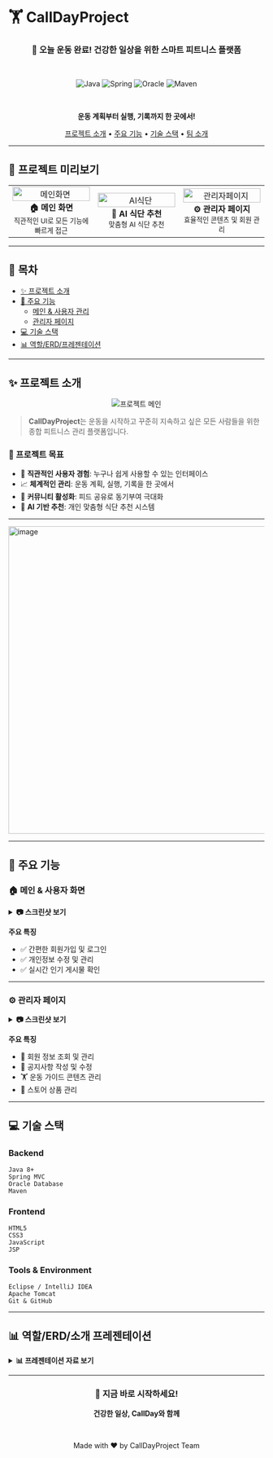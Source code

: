 # 🏋️ CallDayProject

<div align="center">

### 💪 오늘 운동 완료! 건강한 일상을 위한 스마트 피트니스 플랫폼

<br>

![Java](https://img.shields.io/badge/Java-8+-ED8B00?style=for-the-badge&logo=openjdk&logoColor=white)
![Spring](https://img.shields.io/badge/Spring-MVC-6DB33F?style=for-the-badge&logo=spring&logoColor=white)
![Oracle](https://img.shields.io/badge/Oracle-F80000?style=for-the-badge&logo=oracle&logoColor=white)
![Maven](https://img.shields.io/badge/Maven-C71A36?style=for-the-badge&logo=apache-maven&logoColor=white)

<br>

**운동 계획부터 실행, 기록까지 한 곳에서!**

[프로젝트 소개](#-프로젝트-소개) • [주요 기능](#-주요-기능) • [기술 스택](#-기술-스택) • [팀 소개](#-역할erd소개-프레젠테이션)

</div>

---

## 📸 프로젝트 미리보기

<table>
  <tr>
    <td width="33%" align="center">
      <img src="/capture/메인화면.JPG" alt="메인화면" width="100%">
      <br>
      <strong>🏠 메인 화면</strong>
      <br>
      <sub>직관적인 UI로 모든 기능에 빠르게 접근</sub>
    </td>
    <td width="33%" align="center">
      <img src="/capture/AI식단%20추천.jpg" alt="AI식단" width="100%">
      <br>
      <strong>🤖 AI 식단 추천</strong>
      <br>
      <sub>맞춤형 AI 식단 추천</sub>
    </td>
    <td width="33%" align="center">
      <img src="/capture/관리자페이지.JPG" alt="관리자페이지" width="100%">
      <br>
      <strong>⚙️ 관리자 페이지</strong>
      <br>
      <sub>효율적인 콘텐츠 및 회원 관리</sub>
    </td>
  </tr>
</table>

---

## 📑 목차

- [✨ 프로젝트 소개](#-프로젝트-소개)
- [🎯 주요 기능](#-주요-기능)
  - [메인 & 사용자 관리](#-메인--사용자-화면)
  - [관리자 페이지](#️-관리자-페이지)
- [💻 기술 스택](#-기술-스택)
- [📊 역할/ERD/프레젠테이션](#-역할erd소개-프레젠테이션)

---

## ✨ 프로젝트 소개

<div align="center">

![프로젝트 메인](/ppt/프로젝트%20메인.JPG)

</div>

> **CallDayProject**는 운동을 시작하고 꾸준히 지속하고 싶은 모든 사람들을 위한 종합 피트니스 관리 플랫폼입니다.

### 🎯 프로젝트 목표

- 📱 **직관적인 사용자 경험**: 누구나 쉽게 사용할 수 있는 인터페이스
- 📈 **체계적인 관리**: 운동 계획, 실행, 기록을 한 곳에서
- 🤝 **커뮤니티 활성화**: 피드 공유로 동기부여 극대화
- 🤖 **AI 기반 추천**: 개인 맞춤형 식단 추천 시스템

---
<img width="707" height="604" alt="image" src="https://github.com/user-attachments/assets/d46a74e3-cf07-4c82-b5ac-1acc69aba690" />


---

## 🎯 주요 기능

### 🏠 메인 & 사용자 화면

<details>
<summary><b>📷 스크린샷 보기</b></summary>

<br>

<table>
  <tr>
    <td width="50%">
      <img src="/capture/메인화면.JPG" alt="메인화면" width="100%">
      <p align="center"><strong>메인 화면</strong></p>
    </td>
    <td width="50%">
      <img src="/capture/인기게시물.jpg" alt="인기게시물" width="100%">
      <p align="center"><strong>인기 게시물</strong></p>
    </td>
  </tr>
  <tr>
    <td width="50%">
      <img src="/capture/로그인창.jpg" alt="로그인창" width="100%">
      <p align="center"><strong>로그인</strong></p>
    </td>
    <td width="50%">
      <img src="/capture/회원가입창.jpg" alt="회원가입" width="100%">
      <p align="center"><strong>회원가입</strong></p>
    </td>
  </tr>
  <tr>
    <td colspan="2">
      <img src="/capture/내정보페이지.JPG" alt="내정보" width="100%">
      <p align="center"><strong>내 정보 관리</strong></p>
    </td>
  </tr>
</table>

</details>

**주요 특징**
- ✅ 간편한 회원가입 및 로그인
- ✅ 개인정보 수정 및 관리
- ✅ 실시간 인기 게시물 확인

---




### ⚙️ 관리자 페이지

<details>
<summary><b>📷 스크린샷 보기</b></summary>

<br>

<table>
  <tr>
    <td colspan="2">
      <img src="/capture/관리자페이지.JPG" alt="관리자페이지" width="100%">
      <p align="center"><strong>관리자 대시보드</strong></p>
    </td>
  </tr>
  <tr>
    <td width="50%">
      <img src="/capture/관리자_공지사항관리.JPG" alt="공지사항관리" width="100%">
      <p align="center"><strong>공지사항 관리</strong></p>
    </td>
    <td width="50%">
      <img src="/capture/관리자_운동가이드관리.JPG" alt="운동가이드관리" width="100%">
      <p align="center"><strong>운동가이드 관리</strong></p>
    </td>
  </tr>
  <tr>
    <td width="50%">
      <img src="/capture/관리자_회원관리.JPG" alt="회원관리" width="100%">
      <p align="center"><strong>회원 관리</strong></p>
    </td>
    <td width="50%">
      <img src="/capture/관리자_스토어관리.JPG" alt="스토어관리" width="100%">
      <p align="center"><strong>스토어 관리</strong></p>
    </td>
  </tr>
</table>

</details>

**주요 특징**
- 👥 회원 정보 조회 및 관리
- 📢 공지사항 작성 및 수정
- 🏋️ 운동 가이드 콘텐츠 관리
- 🛒 스토어 상품 관리

---

## 💻 기술 스택

### Backend
```
Java 8+
Spring MVC
Oracle Database
Maven
```

### Frontend
```
HTML5
CSS3
JavaScript
JSP
```

### Tools & Environment
```
Eclipse / IntelliJ IDEA
Apache Tomcat
Git & GitHub
```

---

## 📊 역할/ERD/소개 프레젠테이션

<details>
<summary><b>📊 프레젠테이션 자료 보기</b></summary>

<br>

### 👥 팀 역할 분담

<table>
  <tr>
    <td width="50%">
      <img src="/ppt/역할.JPG" alt="역할1" width="100%">
    </td>
    <td width="50%">
      <img src="/ppt/역할2.JPG" alt="역할2" width="100%">
    </td>
  </tr>
</table>

### 🗂️ 데이터베이스 ERD

<img src="/ppt/ERD.JPG" alt="ERD" width="100%">

### 📱 시스템 구성 소개

<table>
  <tr>
    <td width="50%">
      <img src="/ppt/구성%20소개%202.JPG" alt="구성2" width="100%">
    </td>
    <td width="50%">
      <img src="/ppt/구성%20소개%203.JPG" alt="구성3" width="100%">
    </td>
  </tr>
  <tr>
    <td width="50%">
      <img src="/ppt/구성%20소개%204.JPG" alt="구성4" width="100%">
    </td>
    <td width="50%">
      <img src="/ppt/구성%20소개%205.JPG" alt="구성5" width="100%">
    </td>
  </tr>
  <tr>
    <td width="50%">
      <img src="/ppt/구성%20소개%206.JPG" alt="구성6" width="100%">
    </td>
    <td width="50%">
      <img src="/ppt/구성%20소개%20끝%20평가%20및%20개선.JPG" alt="평가개선" width="100%">
    </td>
  </tr>
</table>

</details>

---

<div align="center">

### 💪 지금 바로 시작하세요!

**건강한 일상, CallDay와 함께**

<br>

Made with ❤️ by CallDayProject Team

</div>
